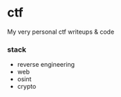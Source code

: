 # ctf
My very personal ctf writeups &amp; code

### stack
* reverse engineering
* web
* osint
* crypto

